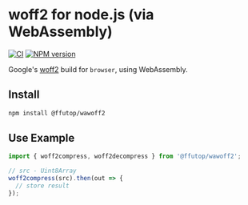 woff2 for node.js (via WebAssembly)
===================================

[![CI](https://github.com/fontello/wawoff2/actions/workflows/ci.yml/badge.svg)](https://github.com/fontello/wawoff2/actions/workflows/ci.yml)
[![NPM version](https://img.shields.io/npm/v/wawoff2.svg?style=flat)](https://www.npmjs.org/package/wawoff2)

Google's [woff2](https://github.com/google/woff2) build for `browser`, using WebAssembly. 

Install
-------

```sh
npm install @ffutop/wawoff2
```


Use Example
-----------

```js
import { woff2compress, woff2decompress } from '@ffutop/wawoff2';

// src - Uint8Array
woff2compress(src).then(out => {
  // store result
});
```
